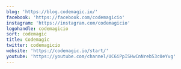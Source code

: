 ```yaml
---
blog: 'https://blog.codemagic.io/'
facebook: 'https://facebook.com/codemagicio'
instagram: 'https://instagram.com/codemagicio'
logohandle: codemagicio
sort: codemagic
title: Codemagic
twitter: codemagicio
website: 'https://codemagic.io/start/'
youtube: 'https://youtube.com/channel/UC6iPpISHwCnNreb53c0eYvg'
---
```

